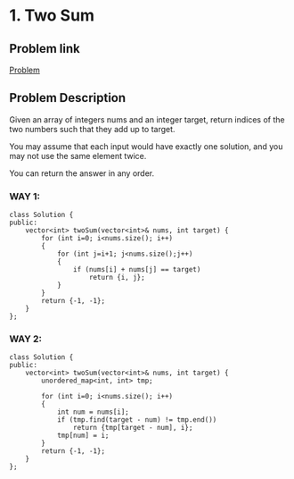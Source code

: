# 1. Two Sum

## Problem link
[Problem](https://leetcode.com/problems/two-sum/description/?envType=study-plan-v2&envId=top-interview-150)

## Problem Description
Given an array of integers nums and an integer target, return indices of the two numbers such that they add up to target.

You may assume that each input would have exactly one solution, and you may not use the same element twice.

You can return the answer in any order.

### WAY 1:
```
class Solution {
public:
    vector<int> twoSum(vector<int>& nums, int target) {
        for (int i=0; i<nums.size(); i++)
        {
            for (int j=i+1; j<nums.size();j++)
            {
                if (nums[i] + nums[j] == target)
                    return {i, j};
            }
        }
        return {-1, -1};
    }
};
```

### WAY 2:
```
class Solution {
public:
    vector<int> twoSum(vector<int>& nums, int target) {
        unordered_map<int, int> tmp;

        for (int i=0; i<nums.size(); i++)
        {
            int num = nums[i];
            if (tmp.find(target - num) != tmp.end())
                return {tmp[target - num], i};
            tmp[num] = i;
        }
        return {-1, -1};
    }
};
```